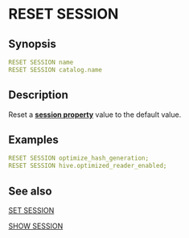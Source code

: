 # RESET SESSION

## Synopsis

```yaml
RESET SESSION name
RESET SESSION catalog.name
```

## Description

Reset a [**session property**](./set_session.md) value to the default value.

## Examples

```yaml
RESET SESSION optimize_hash_generation;
RESET SESSION hive.optimized_reader_enabled;
```

## See also

[SET SESSION](./set_session.md) 

[SHOW SESSION](./show_session.md)